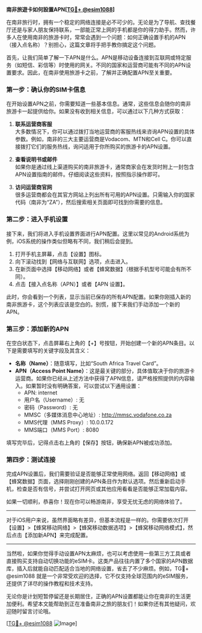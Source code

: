 **南非旅遊卡如何設置APN[[TG💪+ @esim1088](https://t.me/s/esim1088)]**

在南非旅行时，拥有一个稳定的网络连接是必不可少的。无论是为了导航、查找餐厅还是与家人朋友保持联系，一部能正常上网的手机都是你的得力助手。然而，许多人在使用南非的旅游卡时，常常会遇到一个问题：如何正确设置手机的APN（接入点名称）？别担心，这篇文章将手把手教你搞定这个问题。

首先，让我们简单了解一下APN是什么。APN是移动设备连接到互联网或特定服务（如短信、彩信等）时使用的网关。不同的国家和运营商可能有不同的APN设置要求。因此，在南非使用旅游卡之前，了解并正确配置APN至关重要。

### **第一步：确认你的SIM卡信息**
在开始设置APN之前，你需要知道一些基本信息。通常，这些信息会随你的南非旅游卡一起提供给你。如果没有收到相关信息，可以通过以下几种方式获取：

1. **联系运营商客服**  
   大多数情况下，你可以通过拨打当地运营商的客服热线来咨询APN设置的具体参数。例如，南非的三大主要运营商是Vodacom、MTN和Cell C。你可以直接拨打它们的服务热线，询问适用于你所购买的旅游卡的APN设置。

2. **查看说明书或邮件**  
   如果你是通过线上渠道购买的南非旅游卡，通常商家会在发货时附上一封包含APN设置指南的邮件。仔细阅读这些资料，按照指示操作即可。

3. **访问运营商官网**  
   很多运营商都会在其官方网站上列出所有可用的APN设置。只需输入你的国家代码（南非为“ZA”），然后搜索相关页面即可找到你需要的信息。

### **第二步：进入手机设置**
接下来，我们将进入手机设置界面进行APN配置。这里以常见的Android系统为例，iOS系统的操作类似但略有不同，我们稍后会提到。

1. 打开手机主屏幕，点击【设置】图标。
2. 向下滚动找到【网络与互联网】选项，点击进入。
3. 在新页面中选择【移动网络】或者【蜂窝数据】（根据手机型号可能会有所不同）。
4. 点击【接入点名称（APN）】或者【APN 设置】。

此时，你会看到一个列表，显示当前已保存的所有APN配置。如果你刚插入新的南非旅游卡，这个列表应该是空白的。别慌，接下来我们手动添加一个新的APN。

### **第三步：添加新的APN**
在空白状态下，点击屏幕右上角的【+】号按钮，开始创建一个新的APN条目。以下是需要填写的关键字段及其含义：

- **名称（Name）**：随意填写，比如“South Africa Travel Card”。
- **APN（Access Point Name）**：这是最关键的部分，具体值取决于你的旅游卡运营商。如果你已经从上述方法中获得了APN信息，请严格按照提供的内容输入。如果暂时没有明确答案，可以尝试以下通用设置：
  - APN: internet
  - 用户名（Username）: 无
  - 密码（Password）: 无
  - MMSC（多媒体消息中心地址）: http://mmsc.vodafone.co.za
  - MMS代理（MMS Proxy）: 10.0.0.172
  - MMS端口（MMS Port）: 8080

填写完毕后，记得点击右上角的【保存】按钮，确保新APN被成功添加。

### **第四步：测试连接**
完成APN设置后，我们需要验证是否能够正常使用网络。返回【移动网络】或【蜂窝数据】页面，选择刚刚创建的APN条目作为默认选项。然后重新启动手机，检查是否有信号，并尝试打开网页或其他应用看看是否能够正常加载内容。

如果一切顺利，恭喜你！现在你可以畅游南非，享受无忧无虑的网络体验了。

---

对于iOS用户来说，虽然界面略有差异，但基本流程是一样的。你需要依次打开【设置】>【蜂窝移动网络】>【蜂窝移动数据选项】>【蜂窝移动网络模式】，然后点击【添加新APN】来完成配置。

---

当然啦，如果你觉得手动设置APN太麻烦，也可以考虑使用一些第三方工具或者直接购买支持自动切换功能的eSIM卡。这类产品往往内置了多个国家的APN数据库，插入后就能自动匹配适合当地的网络设置，省去了不少麻烦。例如，TG💪+ @esim1088 就是一个非常受欢迎的选择，它不仅支持全球范围内的eSIM服务，还提供了详尽的操作教程和技术支持。

无论你是计划短暂停留还是长期居住，正确的APN设置都能让你在南非的生活更加便利。希望本文能帮助到正在准备南非之旅的朋友们！如果你还有其他疑问，欢迎随时留言讨论哦。

[[TG💪+ @esim1088](https://t.me/s/esim1088) ![Image](https://i.postimg.cc/4NQfJmqS/Snipaste-2025-05-13-00-14-12.png)]